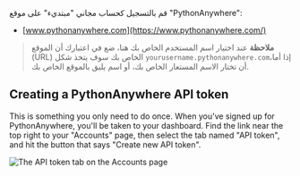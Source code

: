 قم بالتسجيل كحساب مجاني "مبتديء" على موقع "PythonAnywhere":

* [www.pythonanywhere.com](https://www.pythonanywhere.com/)

> **ملاحظة** عند اختيار اسم المستخدم الخاص بك هنا، ضع في اعتبارك أن الموقع (URL) الخاص بك سوف يتخذ شكل `yourusername.pythonanywhere.com`،إذا أما أن تختار الاسم المستعار الخاص بك، أو اسم يليق بالموقع الخاص بك.

## Creating a PythonAnywhere API token

This is something you only need to do once. When you've signed up for PythonAnywhere, you'll be taken to your dashboard. Find the link near the top right to your "Accounts" page, then select the tab named "API token", and hit the button that says "Create new API token".

![The API token tab on the Accounts page](images/pythonanywhere_create_api_token.png)